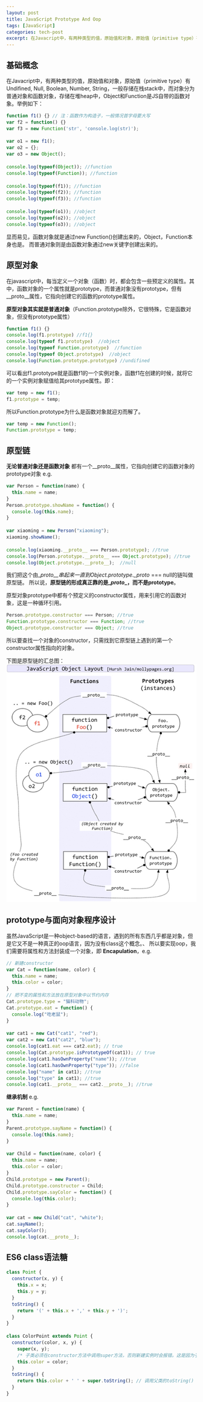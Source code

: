 ```yaml
---
layout: post
title: JavaScript Prototype And Oop
tags: [JavaScript]
categories: tech-post
excerpt: 在Javacript中，有两种类型的值，原始值和对象，原始值（primitive type）有Undifined,
---
```


## 基础概念
在Javacript中，有两种类型的值，原始值和对象，原始值（primitive type）有Undifined, Null, Boolean, Number, String，一般存储在栈stack中，而对象分为普通对象和函数对象，存储在堆heap中，Object和Function是JS自带的函数对象。举例如下：

~~~ javascript
function f1() {} // 注：函数作为构造子，一般情况首字母要大写
var f2 = function() {}
var f3 = new Function('str', 'console.log(str)');

var o1 = new f1();
var o2 = {};
var o3 = new Object();

console.log(typeof(Object)); //function
console.log(typeof(Function)); //function

console.log(typeof(f1)); //function
console.log(typeof(f2)); //function
console.log(typeof(f3)); //function

console.log(typeof(o1)); //object
console.log(typeof(o2)); //object
console.log(typeof(o3)); //object
~~~
显而易见，函数对象就是通过new Function()创建出来的，Object，Function本身也是。
而普通对象则是由函数对象通过new关键字创建出来的。

## 原型对象
在javascript中，每当定义一个对象（函数）时，都会包含一些预定义的属性。其中，函数对象的一个属性就是prototype，而普通对象没有prototype，但有\__proto__属性，它指向创建它的函数的prototype属性。

**原型对象其实就是普通对象**（Function.prototype除外，它很特殊，它是函数对象，但没有prototype属性）

~~~javascript
function f1() {}
console.log(f1.prototype) //f1{}
console.log(typeof f1.prototype)  //object
console.log(typeof Function.prototype)  //function
console.log(typeof Object.prototype)  //object
console.log(Function.prototype.prototype) //undifined
~~~
可以看出f1.prototype就是函数f1的一个实例对象，函数f1在创建的时候，就将它的一个实例对象赋值给其prototype属性。即：

~~~javascript
var temp = new f1();
f1.prototype = temp;
~~~

所以Function.prototype为什么是函数对象就迎刃而解了。

~~~javascript
var temp = new Function();
Function.prototype = temp;
~~~

## 原型链
**无论普通对象还是函数对象** 都有一个\__proto__属性，它指向创建它的函数对象的prototype对象 e.g.

~~~javascript
var Person = function(name) {
  this.name = name;
}
Person.prototype.showName = function() {
  console.log(this.name);
}

var xiaoming = new Person("xiaoming");
xiaoming.showName();

console.log(xiaoming.__proto__ === Person.prototype); //true
console.log(Person.prototype.__proto__ === Object.prototype); //true
console.log(Object.prototype.__proto__);  //null
~~~

我们把这个由\__proto__串起来一直到Object.prototype.\__proto__ === null的链叫做原型链。
所以说，**原型链的形成真正靠的是\__proto__，而不是prototype**。

原型对象prototype中都有个预定义的constructor属性，用来引用它的函数对象，这是一种循环引用。

~~~javascript
Person.prototype.constructor === Person; //true
Function.prototype.constructor === Function; //true
Object.prototype.constructor === Object; //true
~~~

所以要查找一个对象的constructor，只需找到它原型链上遇到的第一个constructor属性指向的对象。

下图是原型链的汇总图：
![PrototypeChain](/imgs/tech_post/PrototypeChain.jpg)

## prototype与面向对象程序设计
虽然JavaScript是一种object-based的语言，遇到的所有东西几乎都是对象，但是它又不是一种真正的oop语言，因为没有class这个概念。、
所以要实现oop，我们需要将属性和方法封装成一个对象，即 **Encapulation**，e.g.

~~~ javascript
// 新建constructor
var Cat = function(name, color) {
  this.name = name;
  this.color = color;
}
// 把不变的属性和方法放在原型对象中以节约内存
Cat.prototype.type = "猫科动物";
Cat.prototype.eat = function() {
  console.log("吃老鼠");
}

var cat1 = new Cat("cat1", "red");
var cat2 = new Cat("cat2", "blue");
console.log(cat1.eat === cat2.eat); // true
console.log(Cat.prototype.isPrototypeOf(cat1)); // true
console.log(cat1.hasOwnProperty("name")); //true
console.log(cat1.hasOwnProperty("type")); //false
console.log("name" in cat1); //true
console.log("type" in cat1); //true
console.log(cat1.__proto__ === cat2.__proto__); //true
~~~

**继承机制** e.g.

~~~javascript
var Parent = function(name) {
  this.name = name;
}
Parent.prototype.sayName = function() {
  console.log(this.name);
}

var Child = function(name, color) {
  this.name = name;
  this.color = color;
}
Child.prototype = new Parent();
Child.prototype.constructor = Child;
Child.prototype.sayColor = function() {
  console.log(this.color);
}

var cat = new Child("cat", "white");
cat.sayName();
cat.sayColor();
console.log(cat.__proto__);
~~~

## ES6 class语法糖

~~~javascript
class Point {
  constructor(x, y) {
    this.x = x;
    this.y = y;
  }
  toString() {
    return '(' + this.x + ',' + this.y + ')';
  }
}

class ColorPoint extends Point {
  constructor(color, x, y) {
    super(x, y);
    /* 子类必须在constructor方法中调用super方法，否则新建实例时会报错。这是因为子类没有自己的this对象，而是继承父类的this对象，然后对其进行加工。如果不调用super方法，子类就得不到this对象。*/
    this.color = color;
  }
  toString() {
    return this.color + ' ' + super.toString(); // 调用父类的toString()
  }
}
~~~

